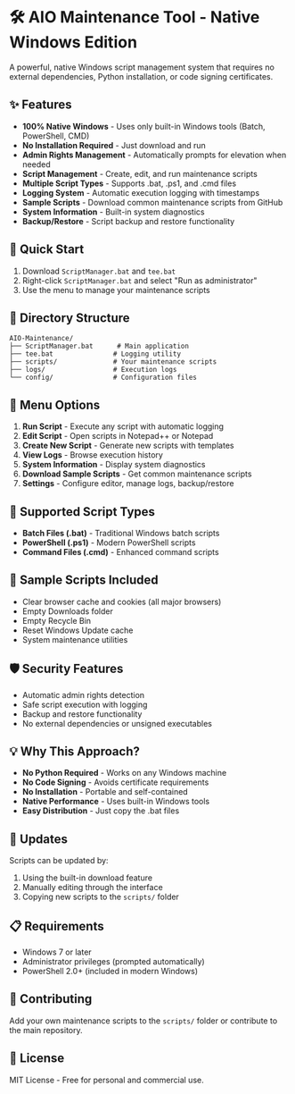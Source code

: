 # 🛠️ AIO Maintenance Tool - Native Windows Edition

A powerful, native Windows script management system that requires no external dependencies, Python installation, or code signing certificates.

## ✨ Features

- **100% Native Windows** - Uses only built-in Windows tools (Batch, PowerShell, CMD)
- **No Installation Required** - Just download and run
- **Admin Rights Management** - Automatically prompts for elevation when needed
- **Script Management** - Create, edit, and run maintenance scripts
- **Multiple Script Types** - Supports .bat, .ps1, and .cmd files
- **Logging System** - Automatic execution logging with timestamps
- **Sample Scripts** - Download common maintenance scripts from GitHub
- **System Information** - Built-in system diagnostics
- **Backup/Restore** - Script backup and restore functionality

## 🚀 Quick Start

1. Download `ScriptManager.bat` and `tee.bat`
2. Right-click `ScriptManager.bat` and select "Run as administrator"
3. Use the menu to manage your maintenance scripts

## 📁 Directory Structure

```
AIO-Maintenance/
├── ScriptManager.bat      # Main application
├── tee.bat               # Logging utility
├── scripts/              # Your maintenance scripts
├── logs/                 # Execution logs
└── config/               # Configuration files
```

## 🎯 Menu Options

1. **Run Script** - Execute any script with automatic logging
2. **Edit Script** - Open scripts in Notepad++ or Notepad
3. **Create New Script** - Generate new scripts with templates
4. **View Logs** - Browse execution history
5. **System Information** - Display system diagnostics
6. **Download Sample Scripts** - Get common maintenance scripts
7. **Settings** - Configure editor, manage logs, backup/restore

## 🔧 Supported Script Types

- **Batch Files (.bat)** - Traditional Windows batch scripts
- **PowerShell (.ps1)** - Modern PowerShell scripts
- **Command Files (.cmd)** - Enhanced command scripts

## 📝 Sample Scripts Included

- Clear browser cache and cookies (all major browsers)
- Empty Downloads folder
- Empty Recycle Bin
- Reset Windows Update cache
- System maintenance utilities

## 🛡️ Security Features

- Automatic admin rights detection
- Safe script execution with logging
- Backup and restore functionality
- No external dependencies or unsigned executables

## 💡 Why This Approach?

- **No Python Required** - Works on any Windows machine
- **No Code Signing** - Avoids certificate requirements
- **No Installation** - Portable and self-contained
- **Native Performance** - Uses built-in Windows tools
- **Easy Distribution** - Just copy the .bat files

## 🔄 Updates

Scripts can be updated by:
1. Using the built-in download feature
2. Manually editing through the interface
3. Copying new scripts to the `scripts/` folder

## 📋 Requirements

- Windows 7 or later
- Administrator privileges (prompted automatically)
- PowerShell 2.0+ (included in modern Windows)

## 🤝 Contributing

Add your own maintenance scripts to the `scripts/` folder or contribute to the main repository.

## 📄 License

MIT License - Free for personal and commercial use.